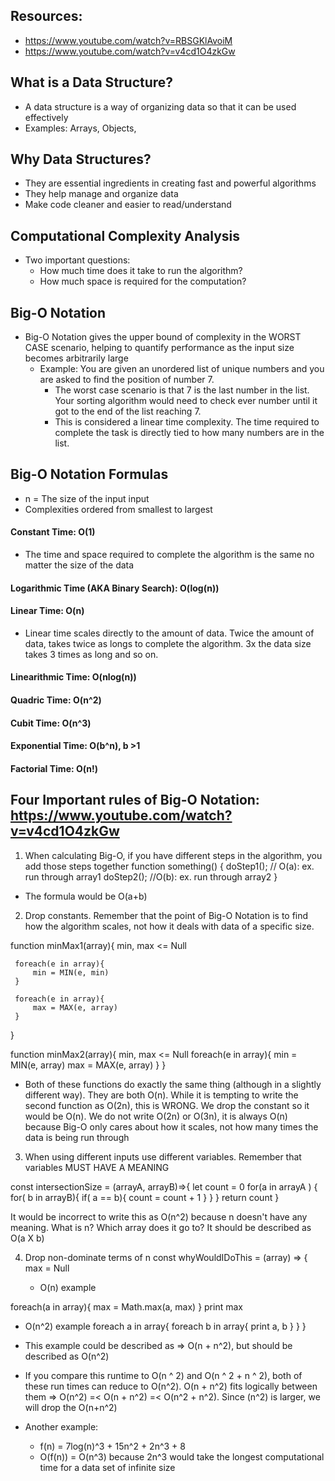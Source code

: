 ## Resources:

-   https://www.youtube.com/watch?v=RBSGKlAvoiM
-   https://www.youtube.com/watch?v=v4cd1O4zkGw

## What is a Data Structure?

-   A data structure is a way of organizing data so that it can be used effectively
-   Examples: Arrays, Objects,

## Why Data Structures?

-   They are essential ingredients in creating fast and powerful algorithms
-   They help manage and organize data
-   Make code cleaner and easier to read/understand

## Computational Complexity Analysis

-   Two important questions:
    -   How much time does it take to run the algorithm?
    -   How much space is required for the computation?

## Big-O Notation

-   Big-O Notation gives the upper bound of complexity in the WORST CASE scenario, helping to quantify performance as the input size becomes arbitrarily large
    -   Example: You are given an unordered list of unique numbers and you are asked to find the position of number 7.
        -   The worst case scenario is that 7 is the last number in the list. Your sorting algorithm would need to check ever number until it got to the end of the list reaching 7.
        -   This is considered a linear time complexity. The time required to complete the task is directly tied to how many numbers are in the list.

## Big-O Notation Formulas

-   n = The size of the input input
-   Complexities ordered from smallest to largest

#### Constant Time: O(1)

-   The time and space required to complete the algorithm is the same no matter the size of the data

#### Logarithmic Time (AKA Binary Search): O(log(n))

#### Linear Time: O(n)

-   Linear time scales directly to the amount of data. Twice the amount of data, takes twice as longs to complete the algorithm. 3x the data size takes 3 times as long and so on.

#### Linearithmic Time: O(nlog(n))

#### Quadric Time: O(n^2)

#### Cubit Time: O(n^3)

#### Exponential Time: O(b^n), b >1

#### Factorial Time: O(n!)

## Four Important rules of Big-O Notation: https://www.youtube.com/watch?v=v4cd1O4zkGw

1.  When calculating Big-O, if you have different steps in the algorithm, you add those steps together
    function something() {
    doStep1(); // O(a): ex. run through array1
    doStep2(); //O(b): ex. run through array2
    }

-   The formula would be O(a+b)

2.  Drop constants. Remember that the point of Big-O Notation is to find how the algorithm scales, not how it deals with data of a specific size.

function minMax1(array){
min, max <= Null

     foreach(e in array){
         min = MIN(e, min)
     }

     foreach(e in array){
         max = MAX(e, array)
     }

}

function minMax2(array){
min, max <= Null
foreach(e in array){
min = MIN(e, array)
max = MAX(e, array)
}
}

-   Both of these functions do exactly the same thing (although in a slightly different way). They are both O(n). While it is tempting to write the second function as O(2n), this is WRONG. We drop the constant so it would be O(n). We do not write O(2n) or O(3n), it is always O(n) because Big-O only cares about how it scales, not how many times the data is being run through

3.  When using different inputs use different variables. Remember that variables MUST HAVE A MEANING

const intersectionSize = (arrayA, arrayB)=>{
let count = 0
for(a in arrayA ) {
for( b in arrayB){
if( a == b){
count = count + 1
}
}
}
return count
}

It would be incorrect to write this as O(n^2) because n doesn't have any meaning. What is n? Which array does it go to? It should be described as O(a X b)

4.  Drop non-dominate terms of n
    const whyWouldIDoThis = (array) => {
    max = Null

    -   O(n) example

foreach(a in array){
max = Math.max(a, max)
}
print max

-   O(n^2) example
    foreach a in array{
    foreach b in array{
    print a, b
    }
    }
    }

-   This example could be described as => O(n + n^2), but should be described as O(n^2)
-   If you compare this runtime to O(n ^ 2) and O(n ^ 2 + n ^ 2), both of these run times can reduce to O(n^2). O(n + n^2) fits logically between them => O(n^2) =< O(n + n^2) =< O(n^2 + n^2). Since (n^2) is larger, we will drop the O(n+n^2)

-   Another example:
    -   f(n) = 7log(n)^3 + 15n^2 + 2n^3 + 8
    -   O(f(n)) = O(n^3) because 2n^3 would take the longest computational time for a data set of infinite size
